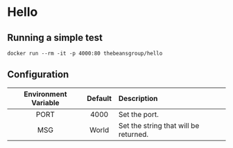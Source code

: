 # Hello
## Running a simple test
    docker run --rm -it -p 4000:80 thebeansgroup/hello

## Configuration

|Environment Variable|Default|Description|
|:-----:|:-----:|:----------|
|PORT|4000|Set the port.|
|MSG|World|Set the string that will be returned.|
